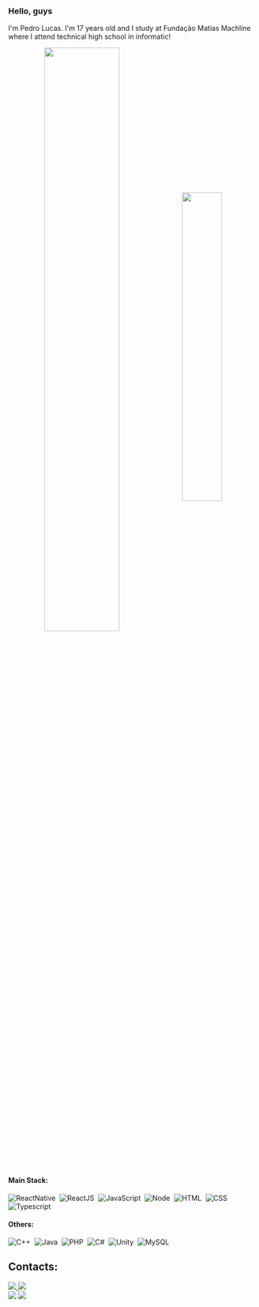 ### Hello, guys
I'm Pedro Lucas. I'm 17 years old and I study at Fundação Matias Machline where I attend technical high school in informatic! 
<div  align="center" style="margin-bottom:100px">
<img width=55% align="center" src="https://streak-stats.demolab.com/?user=lucasstx&theme=dark&hide_border=true&ring=pink&fire=pink&currStreakLabel=white" />
<img width=40% align="center" src="https://github-readme-stats-git-main-rafaelalexandrino.vercel.app/api/top-langs/?username=lucasstx&show_icons=true&theme=dracula&layout=compact&bg_color=151515&title_color=FFC0CB&hide_border=true" />
 </div>
 
 &nbsp;
 &nbsp;

 #### Main Stack:

![ReactNative](https://img.shields.io/badge/React_Native-20232A?style=for-the-badge&logo=react&logoColor=61DAFB)&nbsp;
![ReactJS](https://img.shields.io/badge/React-20232A?style=for-the-badge&logo=react&logoColor=61DAFB)&nbsp;
![JavaScript](https://img.shields.io/badge/JavaScript-F7DF1E?style=for-the-badge&logo=javascript&logoColor=black)&nbsp;
![Node](https://img.shields.io/badge/Node.js-43853D?style=for-the-badge&logo=node.js&logoColor=white)&nbsp;
![HTML](https://img.shields.io/badge/HTML5-E34F26?style=for-the-badge&logo=html5&logoColor=white)&nbsp;
![CSS](https://img.shields.io/badge/CSS3-1572B6?style=for-the-badge&logo=css3&logoColor=white)&nbsp;
![Typescript](https://img.shields.io/badge/TypeScript-007ACC?style=for-the-badge&logo=typescript&logoColor=white)&nbsp;

#### Others:

![C++](https://img.shields.io/badge/C%2B%2B-00599C?style=for-the-badge&logo=c%2B%2B&logoColor=white)&nbsp;
![Java](https://img.shields.io/badge/Java-ED8B00?style=for-the-badge&logo=openjdk&logoColor=white)&nbsp;
![PHP](https://img.shields.io/badge/PHP-777BB4?style=for-the-badge&logo=php&logoColor=white)&nbsp;
![C#](https://img.shields.io/badge/C%23-239120?style=for-the-badge&logo=c-sharp&logoColor=white)&nbsp;
![Unity](https://img.shields.io/badge/Unity-100000?style=for-the-badge&logo=unity&logoColor=white)&nbsp;
![MySQL](https://img.shields.io/badge/MySQL-005C84?style=for-the-badge&logo=mysql&logoColor=white)&nbsp;
## Contacts:
<div> 
<a href="https://www.instagram.com/lucass_tx/" target="_blank"><img src="https://img.shields.io/badge/-Instagram-%23E4405F?style=for-the-badge&logo=instagram&logoColor=white">
</a>
<a href = "mailto:piresp434@gmail.com"> <img src="https://img.shields.io/badge/-Gmail-%23333?style=for-the-badge&logo=gmail&logoColor=white" target="_blank"></a> 
</div>
<a href = "https://www.linkedin.com/in/pedro-lucas-462144307/"> <img src="https://img.shields.io/badge/LinkedIn-0077B5?style=for-the-badge&logo=linkedin&logoColor=white" target="_blank"></a> 
<a href = "https://www.facebook.com/pires.lucas.1884/"> <img src="https://img.shields.io/badge/Facebook-1877F2?style=for-the-badge&logo=facebook&logoColor=white" target="_blank"></a> 
</div>
&nbsp;&nbsp;
 
